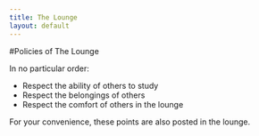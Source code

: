 ```yaml
---
title: The Lounge
layout: default
---
```


#Policies of The Lounge

In no particular order:

  * Respect the ability of others to study
  * Respect the belongings of others
  * Respect the comfort of others in the lounge

For your convenience, these points are also posted in the lounge.
